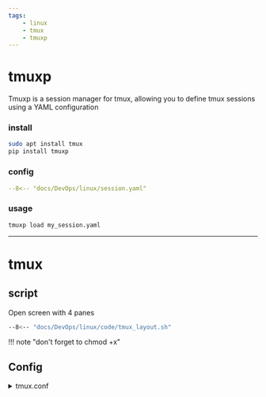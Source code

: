 ```yaml
---
tags:
    - linux
    - tmux
    - tmuxp
---
```


# tmuxp

Tmuxp is a session manager for tmux, allowing you to define tmux sessions using a YAML configuration

### install

```bash
sudo apt install tmux
pip install tmuxp
```

### config

```yaml title="my_session.yaml"
--8<-- "docs/DevOps/linux/session.yaml"
```

### usage
```bash
tmuxp load my_session.yaml
```

--- 

# tmux

## script
Open screen with 4 panes

```bash
--8<-- "docs/DevOps/linux/code/tmux_layout.sh"
```

!!! note "don't forget to chmod +x"
     
## Config

<details><summary>tmux.conf</summary>
```
# unbind
unbind C-b
unbind '"'
unbind %

# base1 numbering
set -g base-index 1
setw -g pane-base-index 1

#bind ctrl-a as a prefix
set-option -g prefix C-a
bind-key C-a send-prefix
# kill session
bind C-c kill-session

bind C-a run "tmux save-buffer - | xclip -i -sel clipboard"

# mouse
set -g mouse on


 # do like terminator
bind -n C-E split-window -h
bind -n C-S-Left resize-pane -L 3
bind -n C-S-Right resize-pane -R 3
bind -n C-S-Up resize-pane -U 3
bind -n C-S-Down resize-pane -D 3
bind -n C-O split-window -v

# switch panes using Alt-arrow without prefix (not working)
bind -n M-Left select-pane -L
bind -n M-Right select-pane -R
bind -n M-Up select-pane -U
bind -n M-Down select-pane -D

# Shift arrow to switch windows

bind n next-window
bind p previous-window

bind c new-window -c "#{pane_current_path}"

bind r source-file ~/.tmux.conf

# settings
```

</details>